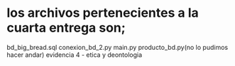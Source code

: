 # los archivos pertenecientes a la cuarta entrega son;
bd_big_bread.sql
conexion_bd_2.py
main.py
producto_bd.py(no lo pudimos hacer andar)
evidencia 4 - etica y deontologia

